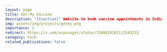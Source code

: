 ```yaml
---
layout: page
title: Get My Vaccine
description: "[Inactive]" Website to book vaccine appointments in India. Amassed 10,000+ users in 2021.
img: assets/img/projects/getmy.png
importance: 1
redirect: https://x.com/arpunagar/status/1388824161112543232
category: tech
related_publications: false
---
```



